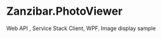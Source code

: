 Zanzibar.PhotoViewer
====================

Web API , Service Stack Client, WPF. Image display sample
